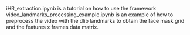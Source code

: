 iHR_extraction.ipynb is a tutorial on how to use the framework
video_landmarks_processing_example.ipynb is an example of how to preprocess the video with the dlib landmarks to obtain the face mask grid and the features x frames data matrix.

